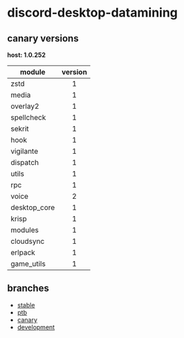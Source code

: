 # discord-desktop-datamining

## canary versions

**host: 1.0.252**

| module | version |
| ------ | :-----: |
| zstd | 1 |
| media | 1 |
| overlay2 | 1 |
| spellcheck | 1 |
| sekrit | 1 |
| hook | 1 |
| vigilante | 1 |
| dispatch | 1 |
| utils | 1 |
| rpc | 1 |
| voice | 2 |
| desktop_core | 1 |
| krisp | 1 |
| modules | 1 |
| cloudsync | 1 |
| erlpack | 1 |
| game_utils | 1 |

## branches

- [stable](https://github.com/OpenAsar/discord-desktop-datamining/tree/stable)
- [ptb](https://github.com/OpenAsar/discord-desktop-datamining/tree/ptb)
- [canary](https://github.com/OpenAsar/discord-desktop-datamining/tree/canary)
- [development](https://github.com/OpenAsar/discord-desktop-datamining/tree/development)